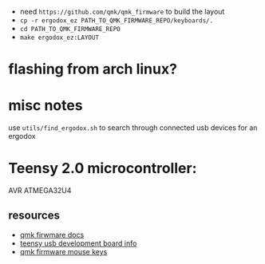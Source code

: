 - need `https://github.com/qmk/qmk_firmware` to build the layout
- `cp -r ergodox_ez PATH_TO_QMK_FIRMWARE_REPO/keyboards/.`
- `cd PATH_TO_QMK_FIRMWARE_REPO`
- `make ergodox_ez:LAYOUT`


# flashing from arch linux?

# misc notes

use `utils/find_ergodox.sh` to search through connected usb devices for an ergodox

# Teensy 2.0 microcontroller:

AVR ATMEGA32U4

## resources

- [qmk firwmare docs](https://docs.qmk.fm)
- [teensy usb development board info](https://deskthority.net/wiki/Teensy)
- [qmk firmware mouse keys](https://docs.qmk.fm/feature_mouse_keys.html)


